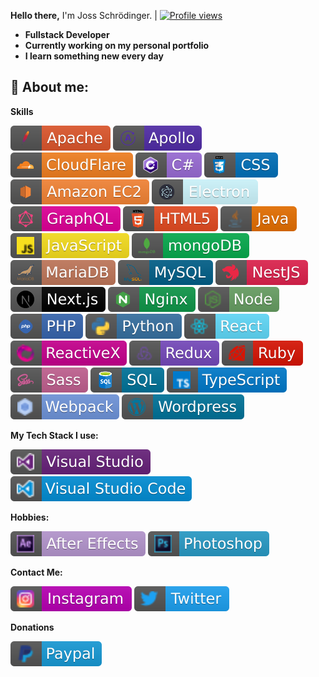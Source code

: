 **Hello there,** I'm Joss Schrödinger. | [![Profile views](https://gpvc.arturio.dev/JossDev)](https://github.com/JossDev)

- **Fullstack Developer**
- **Currently working on my personal portfolio**
- **I learn something new every day**

## 🦊 **About me**:

**Skills**

![](https://raw.githubusercontent.com/JossDev/JossDev/main/skills/apache.svg)
![](https://raw.githubusercontent.com/JossDev/JossDev/main/skills/apollo.svg)
![](https://raw.githubusercontent.com/JossDev/JossDev/main/skills/cloudflare.svg)
![](https://raw.githubusercontent.com/JossDev/JossDev/main/skills/csharp.svg)
![](https://raw.githubusercontent.com/JossDev/JossDev/main/skills/css.svg)
![](https://raw.githubusercontent.com/JossDev/JossDev/main/skills/ec2.svg)
![](https://raw.githubusercontent.com/JossDev/JossDev/main/skills/electron.svg)
![](https://raw.githubusercontent.com/JossDev/JossDev/main/skills/graphql.svg)
![](https://raw.githubusercontent.com/JossDev/JossDev/main/skills/html.svg)
![](https://raw.githubusercontent.com/JossDev/JossDev/main/skills/java.svg)
![](https://raw.githubusercontent.com/JossDev/JossDev/main/skills/javascript.svg)
![](https://raw.githubusercontent.com/JossDev/JossDev/main/skills/mongo.svg)
![](https://raw.githubusercontent.com/JossDev/JossDev/main/skills/mariadb.svg)
![](https://raw.githubusercontent.com/JossDev/JossDev/main/skills/mysql.svg)
![](https://raw.githubusercontent.com/JossDev/JossDev/main/skills/nestjs.svg)
![](https://raw.githubusercontent.com/JossDev/JossDev/main/skills/nextjs.svg)
![](https://raw.githubusercontent.com/JossDev/JossDev/main/skills/nginx.svg)
![](https://raw.githubusercontent.com/JossDev/JossDev/main/skills/node.svg)
![](https://raw.githubusercontent.com/JossDev/JossDev/main/skills/php.svg)
![](https://raw.githubusercontent.com/JossDev/JossDev/main/skills/python.svg)
![](https://raw.githubusercontent.com/JossDev/JossDev/main/skills/react.svg)
![](https://raw.githubusercontent.com/JossDev/JossDev/main/skills/reactivex.svg)
![](https://raw.githubusercontent.com/JossDev/JossDev/main/skills/redux.svg)
![](https://raw.githubusercontent.com/JossDev/JossDev/main/skills/ruby.svg)
![](https://raw.githubusercontent.com/JossDev/JossDev/main/skills/sass.svg)
![](https://raw.githubusercontent.com/JossDev/JossDev/main/skills/sql.svg)
![](https://raw.githubusercontent.com/JossDev/JossDev/main/skills/typescript.svg)
![](https://raw.githubusercontent.com/JossDev/JossDev/main/skills/webpack.svg)
![](https://raw.githubusercontent.com/JossDev/JossDev/main/skills/wp.svg)

**My Tech Stack I use:**

![](https://raw.githubusercontent.com/JossDev/JossDev/main/skills/visual_studio.svg)
![](https://raw.githubusercontent.com/JossDev/JossDev/main/skills/visual_studio_code.svg)

**Hobbies:**

![](https://raw.githubusercontent.com/JossDev/JossDev/main/skills/after_effects.svg)
![](https://raw.githubusercontent.com/JossDev/JossDev/main/skills/photoshop.svg)

**Contact Me:**

[![Instagram](https://raw.githubusercontent.com/JossDev/JossDev/main/skills/instagram.svg)](https://www.instagram.com/joss.dev/)
[![Twitter](https://raw.githubusercontent.com/JossDev/JossDev/main/skills/twitter.svg)](https://twitter.com/JossDevs)


**Donations**

![](https://raw.githubusercontent.com/JossDev/JossDev/main/skills/paypal.svg)
